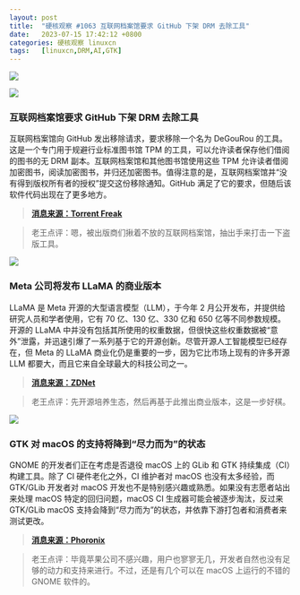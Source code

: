 ```yaml
---
layout: post
title:	"硬核观察 #1063 互联网档案馆要求 GitHub 下架 DRM 去除工具"
date:	2023-07-15 17:42:12 +0800 
categories:	硬核观察 linuxcn 
tags:	[linuxcn,DRM,AI,GTK]
---
```



![](/Asserts/Images//attachment/album/202307/15/173917iwcl3w5klduc6wuk.jpg)


![](/Asserts/Images//attachment/album/202307/15/173928nek908w1ku933z1t.jpg)


### 互联网档案馆要求 GitHub 下架 DRM 去除工具


互联网档案馆向 GitHub 发出移除请求，要求移除一个名为 DeGouRou 的工具。这是一个专门用于规避行业标准图书馆 TPM 的工具，可以允许读者保存他们借阅的图书的无 DRM 副本。互联网档案馆和其他图书馆使用这些 TPM 允许读者借阅加密图书，阅读加密图书，并归还加密图书。值得注意的是，互联网档案馆并“没有得到版权所有者的授权”提交这份移除通知。GitHub 满足了它的要求，但随后该软件代码出现在了更多地方。



> 
> **[消息来源：Torrent Freak](https://torrentfreak.com/internet-archive-targets-book-drm-removal-tool-with-dmca-takedown-230714/)**
> 
> 
> 



> 
> 老王点评：嗯，被出版商们揪着不放的互联网档案馆，抽出手来打击一下盗版工具。
> 
> 
> 


![](/Asserts/Images//attachment/album/202307/15/173942hv6z5iwnew5nwjnc.jpg)


### Meta 公司将发布 LLaMA 的商业版本


LLaMA 是 Meta 开源的大型语言模型（LLM），于今年 2 月公开发布，并提供给研究人员和学者使用，它有 70 亿、130 亿、330 亿和 650 亿等不同参数规模。开源的 LLaMA 中并没有包括其所使用的权重数据，但很快这些权重数据被“意外”泄露，并迅速引爆了一系列基于它的开源创新。尽管开源人工智能模型已经存在，但 Meta 的 LLaMA 商业化仍是重要的一步，因为它比市场上现有的许多开源 LLM 都要大，而且它来自全球最大的科技公司之一。



> 
> **[消息来源：ZDNet](https://www.zdnet.com/article/meta-to-release-open-source-commercial-ai-model-to-compete-with-openai-and-google/)**
> 
> 
> 



> 
> 老王点评：先开源培养生态，然后再基于此推出商业版本，这是一步好棋。
> 
> 
> 


![](/Asserts/Images//attachment/album/202307/15/174007t5vc8l84cyycuy8c.jpg)


### GTK 对 macOS 的支持将降到“尽力而为”的状态


GNOME 的开发者们正在考虑是否退役 macOS 上的 GLib 和 GTK 持续集成（CI）构建工具。除了 CI 硬件老化之外，CI 维护者对 macOS 也没有太多经验，而 GTK/GLib 开发者对 macOS 开发也不是特别感兴趣或熟悉。如果没有志愿者站出来处理 macOS 特定的回归问题，macOS CI 生成器可能会被逐步淘汰，反过来 GTK/GLib macOS 支持会降到“尽力而为”的状态，并依靠下游打包者和消费者来测试更改。



> 
> **[消息来源：Phoronix](https://www.phoronix.com/news/GTK-macOS-Back-Seat)**
> 
> 
> 



> 
> 老王点评：毕竟苹果公司不感兴趣，用户也寥寥无几，开发者自然也没有足够的动力和支持来进行。不过，还是有几个可以在 macOS 上运行的不错的 GNOME 软件的。
> 
> 
>
